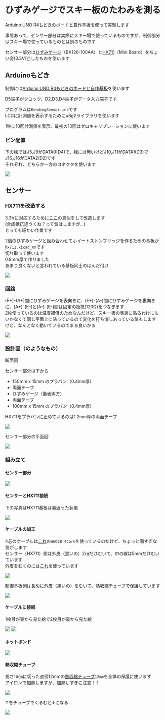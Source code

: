 # ひずみゲージでスキー板のたわみを測る

[Arduino UNO R4もどきのボードと自作基板](https://github.com/tom01h/RA4M1)を使って実験します

事情あって、センサー部分は実際にスキー場で使っているものですが、制御部分はスキー場で使っているものとは別のものです

センサー部分は[ひずみゲージ](https://ja.aliexpress.com/item/1005003672107724.html)（BX120-100AA）と[HX711](https://ja.aliexpress.com/item/1005004245273524.html)（Mini Board）をちょい変(3.3V化)したものを使います

## Arduinoもどき

制御には[Arduino UNO R4もどきのボードと自作基板](https://github.com/tom01h/RA4M1)を使います

D5端子がクロック、D2,D3,D4端子がデータ入力端子です

プログラムは`BendingSensor.ino`です  
LCDに計測値を表示するためにu8g2ライブラリを使います

1秒に10回計測値を表示、最初の10回はゼロキャリブレーションに使います

### ピン配置
下の絵ではJ5,J9がDATA0(D4)で、絵には無いけどJ10,J11がDATA1(D3)でJ15,J16がDATA2(D2)です  
それぞれ、どちらか一方のコネクタを使います

![](pin.png)

## センサー

### HX711を改造する
3.3Vに対応するために[ここ](https://kohacraft.com/archives/202103201133.html)の真似をして改造します  
(合成抵抗違うくね？って気はしますが…)  
とっても細かい作業です

2個のひずみゲージと組み合わせてホイートストンブリッジを作るための基板が`hx711.kicad_XX`です  
切り取って使います  
0.8mm厚で作りました  
あまり良くないと言われている基板同士のはんだ付け

![](HX711.jpg)

### 回路
(E+)-(A+)間にひずみゲージを表向きに、(E+)-(A-)間にひずみゲージを裏向きに、(A+)-(E-)と(A-)-(E-)間は固定の抵抗(120Ω)をつなぎます  
2枚使っているのは温度補償のためなんだけど、スキー板の表裏に貼るわけにもいかなくて同じ平面上に貼っているので変化を打ち消しあっている気もします    
けど、なんとなく動いているのでまぁ良いかぁ

![](circuit.png)

### 設計図（のようなもの）
断面図

センサー部分は下から
- 150mm x 15mm のプラバン（0.4mm厚）
- 両面テープ
- ひずみゲージ（裏表両方）
- 両面テープ
- 100mm x 15mm のプラバン（0.4mm厚）

HX711をプラバンに止めているのは1.2mm厚の両面テープ

![](CrossSection.png)

センサー部分の平面図

![](PlanView.png)

### 組み立て
#### センサー部分

![](Sensor.jpg)

#### センサーとHX711接続
下の写真はHX711基板は裏返った状態

![](Sensor_HX711.jpg)

#### ケーブルの加工

4芯のケーブルは[これ](https://ja.aliexpress.com/item/4000570401041.html)の`AWG28 4Core`を使っているのだけど、ちょっと固すぎな気がします  
センサー（HX711）側は外皮（黒いの）2㎝だけむいて、中の線は5mmだけむいています  
外皮をむくのには[これ](https://ja.aliexpress.com/item/1005005504458064.html)を使っています  

![](Cable.jpg)

制御基板側は長めに外皮（黒いの）をむいて、熱収縮チューブで保護しています

![](conn.jpg)

#### ケーブルに接続
1枚目が表から見た絵で2枚目が裏から見た絵

![](Cable0.jpg)
![](Cable1.jpg)

#### ホットボンド

![](HotBond.jpg)

#### 熱収縮チューブ

長さ16㎝に切った直径12mmの[熱収縮チューブ](https://ja.aliexpress.com/item/32838965930.html)`12mm`を全体の保護に使います  
アイロンで加熱しますが、加熱しすぎに注意！！

![](wo_tube.jpg)

↑をチューブでくるむと↓になる

![](w_tube.jpg)